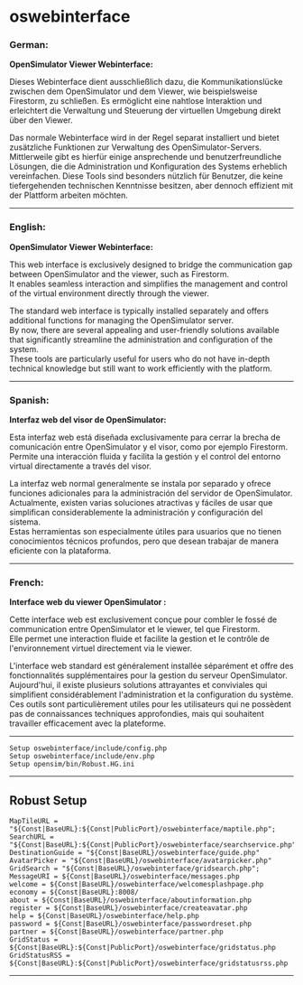 # oswebinterface

### German:
**OpenSimulator Viewer Webinterface:**

Dieses Webinterface dient ausschließlich dazu, die Kommunikationslücke zwischen dem OpenSimulator und dem Viewer, wie beispielsweise Firestorm, zu schließen. 
Es ermöglicht eine nahtlose Interaktion und erleichtert die Verwaltung und Steuerung der virtuellen Umgebung direkt über den Viewer.

Das normale Webinterface wird in der Regel separat installiert und bietet zusätzliche Funktionen zur Verwaltung des OpenSimulator-Servers. 
Mittlerweile gibt es hierfür einige ansprechende und benutzerfreundliche Lösungen, die die Administration und Konfiguration des Systems erheblich vereinfachen. 
Diese Tools sind besonders nützlich für Benutzer, die keine tiefergehenden technischen Kenntnisse besitzen, aber dennoch effizient mit der Plattform arbeiten möchten.

---

### English:
**OpenSimulator Viewer Webinterface:**  

This web interface is exclusively designed to bridge the communication gap between OpenSimulator and the viewer, such as Firestorm.  
It enables seamless interaction and simplifies the management and control of the virtual environment directly through the viewer.  

The standard web interface is typically installed separately and offers additional functions for managing the OpenSimulator server.  
By now, there are several appealing and user-friendly solutions available that significantly streamline the administration and configuration of the system.  
These tools are particularly useful for users who do not have in-depth technical knowledge but still want to work efficiently with the platform.  

---

### Spanish:
**Interfaz web del visor de OpenSimulator:**  

Esta interfaz web está diseñada exclusivamente para cerrar la brecha de comunicación entre OpenSimulator y el visor, como por ejemplo Firestorm.  
Permite una interacción fluida y facilita la gestión y el control del entorno virtual directamente a través del visor.  

La interfaz web normal generalmente se instala por separado y ofrece funciones adicionales para la administración del servidor de OpenSimulator.  
Actualmente, existen varias soluciones atractivas y fáciles de usar que simplifican considerablemente la administración y configuración del sistema.  
Estas herramientas son especialmente útiles para usuarios que no tienen conocimientos técnicos profundos, pero que desean trabajar de manera eficiente con la plataforma.  

---

### French:
**Interface web du viewer OpenSimulator :**  

Cette interface web est exclusivement conçue pour combler le fossé de communication entre OpenSimulator et le viewer, tel que Firestorm.  
Elle permet une interaction fluide et facilite la gestion et le contrôle de l'environnement virtuel directement via le viewer.  

L'interface web standard est généralement installée séparément et offre des fonctionnalités supplémentaires pour la gestion du serveur OpenSimulator.  
Aujourd'hui, il existe plusieurs solutions attrayantes et conviviales qui simplifient considérablement l'administration et la configuration du système.  
Ces outils sont particulièrement utiles pour les utilisateurs qui ne possèdent pas de connaissances techniques approfondies, 
mais qui souhaitent travailler efficacement avec la plateforme.

  ---

    Setup oswebinterface/include/config.php
    Setup oswebinterface/include/env.php
    Setup opensim/bin/Robust.HG.ini

  ---
## Robust Setup

    MapTileURL = "${Const|BaseURL}:${Const|PublicPort}/oswebinterface/maptile.php";
    SearchURL = "${Const|BaseURL}:${Const|PublicPort}/oswebinterface/searchservice.php";
    DestinationGuide = "${Const|BaseURL}/oswebinterface/guide.php"
    AvatarPicker = "${Const|BaseURL}/oswebinterface/avatarpicker.php"
    GridSearch = "${Const|BaseURL}/oswebinterface/gridsearch.php";
    MessageURI = ${Const|BaseURL}/oswebinterface/messages.php
    welcome = ${Const|BaseURL}/oswebinterface/welcomesplashpage.php
    economy = ${Const|BaseURL}:8008/
    about = ${Const|BaseURL}/oswebinterface/aboutinformation.php
    register = ${Const|BaseURL}/oswebinterface/createavatar.php
    help = ${Const|BaseURL}/oswebinterface/help.php
    password = ${Const|BaseURL}/oswebinterface/passwordreset.php
    partner = ${Const|BaseURL}/oswebinterface/partner.php
    GridStatus = ${Const|BaseURL}:${Const|PublicPort}/oswebinterface/gridstatus.php
    GridStatusRSS = ${Const|BaseURL}:${Const|PublicPort}/oswebinterface/gridstatusrss.php

  ---
  
